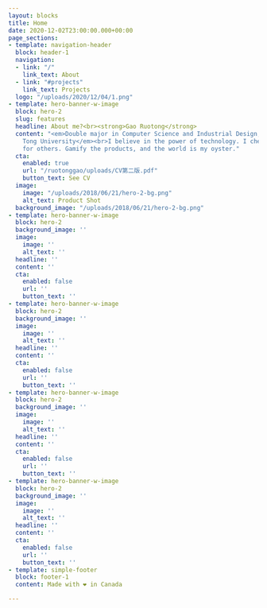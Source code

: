 ```yaml
---
layout: blocks
title: Home
date: 2020-12-02T23:00:00.000+00:00
page_sections:
- template: navigation-header
  block: header-1
  navigation:
  - link: "/"
    link_text: About
  - link: "#projects"
    link_text: Projects
  logo: "/uploads/2020/12/04/1.png"
- template: hero-banner-w-image
  block: hero-2
  slug: features
  headline: About me?<br><strong>Gao Ruotong</strong>
  content: "<em>Double major in Computer Science and Industrial Design, Shanghai Jiao
    Tong University</em><br>I believe in the power of technology. I cherish my empathy
    for others. Gamify the products, and the world is my oyster."
  cta:
    enabled: true
    url: "/ruotonggao/uploads/CV第二版.pdf"
    button_text: See CV
  image:
    image: "/uploads/2018/06/21/hero-2-bg.png"
    alt_text: Product Shot
  background_image: "/uploads/2018/06/21/hero-2-bg.png"
- template: hero-banner-w-image
  block: hero-2
  background_image: ''
  image:
    image: ''
    alt_text: ''
  headline: ''
  content: ''
  cta:
    enabled: false
    url: ''
    button_text: ''
- template: hero-banner-w-image
  block: hero-2
  background_image: ''
  image:
    image: ''
    alt_text: ''
  headline: ''
  content: ''
  cta:
    enabled: false
    url: ''
    button_text: ''
- template: hero-banner-w-image
  block: hero-2
  background_image: ''
  image:
    image: ''
    alt_text: ''
  headline: ''
  content: ''
  cta:
    enabled: false
    url: ''
    button_text: ''
- template: hero-banner-w-image
  block: hero-2
  background_image: ''
  image:
    image: ''
    alt_text: ''
  headline: ''
  content: ''
  cta:
    enabled: false
    url: ''
    button_text: ''
- template: simple-footer
  block: footer-1
  content: Made with ❤︎ in Canada

---
```

